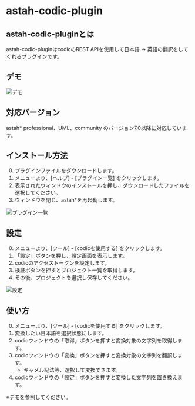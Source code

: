 # astah-codic-plugin

## astah-codic-pluginとは
astah-codic-pluginはcodicのREST APIを使用して日本語 → 英語の翻訳をしてくれるプラグインです。

## デモ

![デモ](https://s3.amazonaws.com/tobi_temp/demo.gif "デモ")

## 対応バージョン
astah* professional、UML、community のバージョン7.0以降に対応しています。

## インストール方法
0. プラグインファイルをダウンロードします。
0. メニューより、[ヘルプ] - [プラグイン一覧] をクリックします。
0. 表示されたウィンドウのインストールを押し、ダウンロードしたファイルを選択してください。
0. ウィンドウを閉じ、astah*を再起動します。

![プラグイン一覧](https://s3.amazonaws.com/tobi_temp/install_window.png "プラグイン一覧")

## 設定
0. メニューより、[ツール] - [codicを使用する] をクリックします。
0. 「設定」ボタンを押し、設定画面を表示します。
0. codicのアクセストークンを設定します。
0. 検証ボタンを押すとプロジェクト一覧を取得します。
0. その後、プロジェクトを選択し保存してください。

![設定](https://s3.amazonaws.com/tobi_temp/setting_window.png "設定")

## 使い方
0. メニューより、[ツール] - [codicを使用する] をクリックします。
0. 変換したい日本語を選択状態にします。
0. codicウィンドウの「取得」ボタンを押すと変換対象の文字列を取得します。
0. codicウィンドウの「変換」ボタンを押すと変換対象の文字列を翻訳します。
    * キャメル記法等、選択して変換できます。 
0. codicウィンドウの「設定」ボタンを押すと変換した文字列を置き換えます。

※デモを参照してください。

